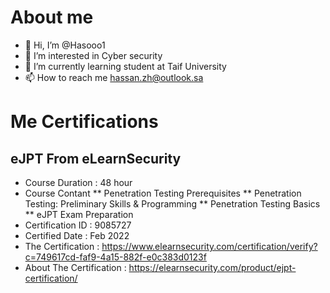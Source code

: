 # About me

- 👋 Hi, I’m @Hasooo1
- 👀 I’m interested in Cyber security
- 🌱 I’m currently learning student at Taif University
- 📫 How to reach me hassan.zh@outlook.sa

# Me Certifications

## eJPT From eLearnSecurity
* Course Duration : 48 hour
* Course Contant
** Penetration Testing Prerequisites
** Penetration Testing: Preliminary Skills & Programming
** Penetration Testing Basics
** eJPT Exam Preparation
* Certification ID : 9085727
* Certified Date : Feb 2022
* The Certification : https://www.elearnsecurity.com/certification/verify?c=749617cd-faf9-4a15-882f-e0c383d0123f
* About The Certification : https://elearnsecurity.com/product/ejpt-certification/ 

